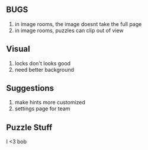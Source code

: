 ## BUGS
1. in image rooms, the image doesnt take the full page
2. in image rooms, puzzles can clip out of view

## Visual
1. locks don't looks good
2. need better background

## Suggestions
1. make hints more customized
2. settings page for team

## Puzzle Stuff
I <3 bob
